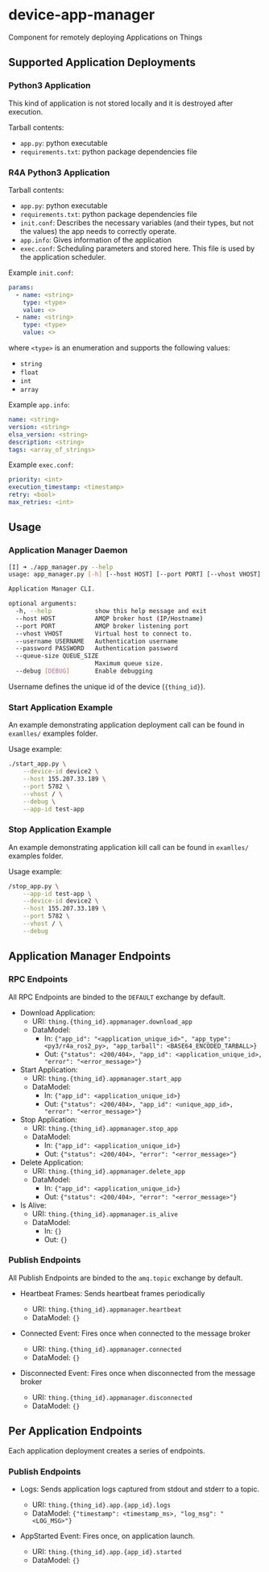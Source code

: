 # device-app-manager
Component for remotely deploying Applications on Things

## Supported Application Deployments

### Python3 Application

This kind of application is not stored locally and it is destroyed after
execution.

Tarball contents:

- `app.py`: python executable
- `requirements.txt`: python package dependencies file

### R4A Python3 Application

Tarball contents:

- `app.py`: python executable
- `requirements.txt`: python package dependencies file
- `init.conf`: Describes the necessary variables (and their types, but not the values) the app needs to correctly operate.
- `app.info`: Gives information of the application
- `exec.conf`: Scheduling parameters and stored here. This file is used by the
  application scheduler.

Example `init.conf`:

```yaml
params:
  - name: <string>
    type: <type>
    value: <>
  - name: <string>
    type: <type>
    value: <>
```

where `<type>` is an enumeration and supports the following values:

- `string`
- `float`
- `int`
- `array`

Example `app.info`:

```yaml
name: <string>
version: <string>
elsa_version: <string>
description: <string>
tags: <array_of_strings>
```

Example `exec.conf`:

```yaml
priority: <int>
execution_timestamp: <timestamp>
retry: <bool>
max_retries: <int>
```


## Usage

### Application Manager Daemon
```bash
[I] ➜ ./app_manager.py --help
usage: app_manager.py [-h] [--host HOST] [--port PORT] [--vhost VHOST] [--username USERNAME] [--password PASSWORD] [--queue-size QUEUE_SIZE] [--debug [DEBUG]]

Application Manager CLI.

optional arguments:
  -h, --help            show this help message and exit
  --host HOST           AMQP broker host (IP/Hostname)
  --port PORT           AMQP broker listening port
  --vhost VHOST         Virtual host to connect to.
  --username USERNAME   Authentication username
  --password PASSWORD   Authentication password
  --queue-size QUEUE_SIZE
                        Maximum queue size.
  --debug [DEBUG]       Enable debugging

```

Username defines the unique id of the device (`{thing_id}`).

### Start Application Example

An example demonstrating application deployment call can be found in
`examlles/` examples folder.

Usage example:

```bash
./start_app.py \
    --device-id device2 \
    --host 155.207.33.189 \
    --port 5782 \
    --vhost / \
    --debug \
    --app-id test-app
```

### Stop Application Example

An example demonstrating application kill call can be found in
`examlles/` examples folder.

Usage example:

```bash
/stop_app.py \
    --app-id test-app \
    --device-id device2 \
    --host 155.207.33.189 \
    --port 5782 \
    --vhost / \
    --debug
```

## Application Manager Endpoints

### RPC Endpoints

All RPC Endpoints are binded to the `DEFAULT` exchange by default.

- Download Application:
  - URI: `thing.{thing_id}.appmanager.download_app`
  - DataModel:
    - In: `{"app_id": "<application_unique_id>", "app_type": <py3/r4a_ros2_py>, "app_tarball": <BASE64_ENCODED_TARBALL>}`
    - Out: `{"status": <200/404>, "app_id": <application_unique_id>, "error": "<error_message>"}`
- Start Application:
  - URI: `thing.{thing_id}.appmanager.start_app`
  - DataModel:
    - In: `{"app_id": <application_unique_id>}`
    - Out: `{"status": <200/404>, "app_id": <unique_app_id>, "error": "<error_message>"}`
- Stop Application:
  - URI: `thing.{thing_id}.appmanager.stop_app`
  - DataModel:
    - In: `{"app_id": <application_unique_id>}`
    - Out: `{"status": <200/404>, "error": "<error_message>"}`
- Delete Application:
  - URI: `thing.{thing_id}.appmanager.delete_app`
  - DataModel:
    - In: `{"app_id": <application_unique_id>}`
    - Out: `{"status": <200/404>, "error": "<error_message>"}`
- Is Alive:
  - URI: `thing.{thing_id}.appmanager.is_alive`
  - DataModel:
    - In: `{}`
    - Out: `{}`

### Publish Endpoints

All Publish Endpoints are binded to the `amq.topic` exchange by default.

- Heartbeat Frames: Sends heartbeat frames periodically
  - URI: `thing.{thing_id}.appmanager.heartbeat`
  - DataModel: `{}`

- Connected Event: Fires once when connected to the message broker
  - URI: `thing.{thing_id}.appmanager.connected`
  - DataModel: `{}`

- Disconnected Event: Fires once when disconnected from the message broker
  - URI: `thing.{thing_id}.appmanager.disconnected`
  - DataModel: `{}`


## Per Application Endpoints

Each application deployment creates a series of endpoints.

### Publish Endpoints

- Logs: Sends application logs captured from stdout and stderr to a topic.
  - URI: `thing.{thing_id}.app.{app_id}.logs`
  - DataModel: `{"timestamp": <timestamp_ms>, "log_msg": "<LOG_MSG>"}`

- AppStarted Event: Fires once, on application launch.
  - URI: `thing.{thing_id}.app.{app_id}.started`
  - DataModel: `{}`
